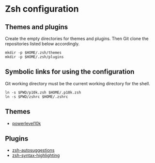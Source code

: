 # Zsh configuration

## Themes and plugins

Create the empty directories for themes and plugins. Then Git clone the repositories listed below accordingly.

```
mkdir -p $HOME/.zsh/themes
mkdir -p $HOME/.zsh/plugins
```

## Symbolic links for using the configuration

Git working directory must be the current working directory for the shell.

```
ln -s $PWD/p10k.zsh $HOME/.p10k.zsh
ln -s $PWD/zshrc $HOME/.zshrc
```

## Themes
- [powerlevel10k](https://github.com/romkatv/powerlevel10k)

## Plugins
- [zsh-autosuggestions](https://github.com/zsh-users/zsh-autosuggestions)
- [zsh-syntax-highlighting](https://github.com/zsh-users/zsh-syntax-highlighting)
